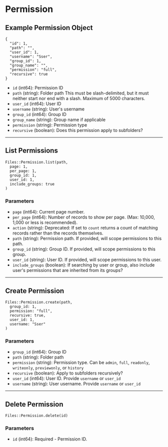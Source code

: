 # Permission

## Example Permission Object

```
{
  "id": 1,
  "path": "",
  "user_id": 1,
  "username": "Sser",
  "group_id": 1,
  "group_name": "",
  "permission": "full",
  "recursive": true
}
```

* `id` (int64): Permission ID
* `path` (string): Folder path This must be slash-delimited, but it must neither start nor end with a slash. Maximum of 5000 characters.
* `user_id` (int64): User ID
* `username` (string): User's username
* `group_id` (int64): Group ID
* `group_name` (string): Group name if applicable
* `permission` (string): Permission type
* `recursive` (boolean): Does this permission apply to subfolders?


---

## List Permissions

```
Files::Permission.list(path, 
  page: 1, 
  per_page: 1, 
  group_id: 1, 
  user_id: 1, 
  include_groups: true
)
```

### Parameters

* `page` (int64): Current page number.
* `per_page` (int64): Number of records to show per page.  (Max: 10,000, 1,000 or less is recommended).
* `action` (string): Deprecated: If set to `count` returns a count of matching records rather than the records themselves.
* `path` (string): Permission path.  If provided, will scope permissions to this path.
* `group_id` (string): Group ID.  If provided, will scope permissions to this group.
* `user_id` (string): User ID.  If provided, will scope permissions to this user.
* `include_groups` (boolean): If searching by user or group, also include user's permissions that are inherited from its groups?


---

## Create Permission

```
Files::Permission.create(path, 
  group_id: 1, 
  permission: "full", 
  recursive: true, 
  user_id: 1, 
  username: "Sser"
)
```

### Parameters

* `group_id` (int64): Group ID
* `path` (string): Folder path
* `permission` (string):  Permission type.  Can be `admin`, `full`, `readonly`, `writeonly`, `previewonly`, or `history`
* `recursive` (boolean): Apply to subfolders recursively?
* `user_id` (int64): User ID.  Provide `username` or `user_id`
* `username` (string): User username.  Provide `username` or `user_id`


---

## Delete Permission

```
Files::Permission.delete(id)
```

### Parameters

* `id` (int64): Required - Permission ID.
